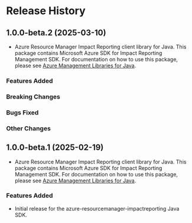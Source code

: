 # Release History

## 1.0.0-beta.2 (2025-03-10)

- Azure Resource Manager Impact Reporting client library for Java. This package contains Microsoft Azure SDK for Impact Reporting Management SDK. For documentation on how to use this package, please see [Azure Management Libraries for Java](https://aka.ms/azsdk/java/mgmt).

### Features Added

### Breaking Changes

### Bugs Fixed

### Other Changes

## 1.0.0-beta.1 (2025-02-19)

- Azure Resource Manager Impact Reporting client library for Java. This package contains Microsoft Azure SDK for Impact Reporting Management SDK. For documentation on how to use this package, please see [Azure Management Libraries for Java](https://aka.ms/azsdk/java/mgmt).
### Features Added

- Initial release for the azure-resourcemanager-impactreporting Java SDK.
